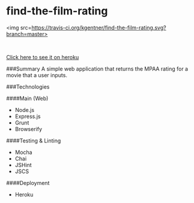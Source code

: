 find-the-film-rating
====================
<img src=https://travis-ci.org/kgentner/find-the-film-rating.svg?branch=master></img>

<br>

<a href="http://findthefilmrating.herokuapp.com//">Click here to see it on heroku</a>

###Summary
A simple web application that returns the MPAA rating for a movie that a user inputs.


###Technologies

####Main (Web)
* Node.js
* Express.js
* Grunt
* Browserify

####Testing & Linting
* Mocha
* Chai
* JSHint
* JSCS

####Deployment
* Heroku
